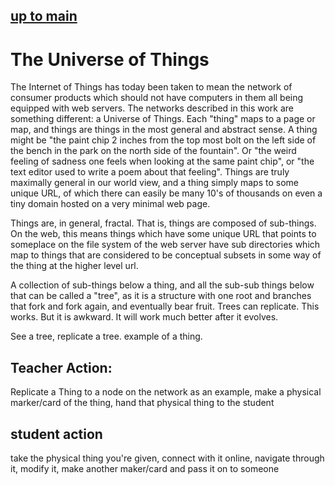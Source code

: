 ## [up to main](../)

# The Universe of Things

The Internet of Things has today been taken to mean the network of consumer products which should not have computers in them all being equipped with web servers.  The networks described in this work are something different: a Universe of Things. Each "thing" maps to a page or map, and things are things in the most general and abstract sense.  A thing might be "the paint chip 2 inches from the top most bolt on the left side of the bench in the park on the north side of the fountain".  Or "the weird feeling of sadness one feels when looking at the same paint chip", or "the text editor used to write a poem about that feeling".  Things are truly maximally general in our world view, and a thing simply maps to some unique URL, of which there can easily be many 10's of thousands on even a tiny domain hosted on a very minimal web page.

Things are, in general, fractal.  That is, things are composed of sub-things.  On the web, this means things which have some unique URL that points to someplace on the file system of the web server have sub directories which map to things that are considered to be conceptual subsets in some way of the thing at the higher level url.  

A collection of sub-things below a thing, and all the sub-sub things below that can be called a "tree", as it is a structure with one root and branches that fork and fork again, and eventually bear fruit. Trees can replicate.  This works.  But it is awkward.  It will work much better after it evolves.

See a tree, replicate a tree. example of a thing.

## Teacher Action:

Replicate a Thing to a node on the network as an example, make a physical marker/card of the thing, hand that physical thing to the student

## student action

take the physical thing you're given, connect with it online, navigate through it, modify it, make another maker/card and pass it on to someone
